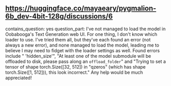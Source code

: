 ## https://huggingface.co/mayaeary/pygmalion-6b_dev-4bit-128g/discussions/6

contains_question: yes
question_part: I've not managed to load the model in Oobabooga's Text Generation web UI.
For one thing, I don't know which loader to use. I've tried them all, but they've each found an error (not always a new error), and none managed to load the model, leading me to believe I may need to fidget with the loader settings as well. Found errors include " 'hidden_size'", "At least one of the model submodule will be offloaded to disk, please pass along an `offload_folder`" and "Trying to set a tensor of shape torch.Size([32, 512]) in "qzeros" (which has shape torch.Size([1, 512])), this look incorrect."
Any help would be much appreciated!